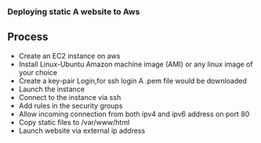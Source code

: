 ### Deploying static A website to Aws

## Process

- Create an EC2 instance on aws
- Install Linux-Ubuntu Amazon machine image (AMI) or any linux image of your choice
- Create a key-pair Login,for ssh login A .pem file would be downloaded
- Launch the instance
- Connect to the instance via ssh
- Add rules in the security groups
- Allow incoming connection from both ipv4 and ipv6 address on port 80
- Copy static files to /var/www/html
- Launch website via external ip address
